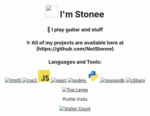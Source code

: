 <h1 align='center'><img src='https://github.githubassets.com/images/mona-loading-dark.gif' width=40px height=40px> I'm Stonee</h1>

<h3 align='center'> 🎸 I play guitar and stuff</h3>

<!--<h3 align='center'> 💼 I’m currently working on </h2>

<h3 align='center'> 📚 I’m currently learning <strong>Node.js, Python, java, And C#</strong></h2>

<!--<h3 align='center'> ❓ I’m looking for help with </h2>
-->

<h3 align='center'> ✨ All of my projects are available here at (https://github.com/NotStonee)</h2>

<!--<h3 align='center'>Connect with me:</h3>
<p align='center'>
  <a href='https://www.youtube.com/@NotStonee' target='blank'><img align='center' src='https://raw.githubusercontent.com/rahuldkjain/github-profile-readme-generator/master/src/images/icons/Social/youtube.svg' alt='https://www.youtube.com/notstonee' height='30' width='40' /></a>
</p>
-->
<h3 align='center'>Languages and Tools:</h3>
<p align='center'>
   <a href='https://www.w3schools.com/html/' target='_blank' rel='noreferrer'> <img src='https://cdn.jsdelivr.net/gh/devicons/devicon/icons/html5/html5-original.svg' alt='html5' width='40' height='40'/> </a>
    <a href='https://www.w3schools.com/css/' target='_blank' rel='noreferrer'> <img src='https://cdn.jsdelivr.net/gh/devicons/devicon/icons/css3/css3-original.svg' alt='css3' width='40' height='40'/> </a>
    <a href='https://www.w3schools.com/js/' target='_blank' rel='noreferrer'> <img src='https://raw.githubusercontent.com/devicons/devicon/master/icons/javascript/javascript-original.svg' alt='javascript' width='40' height='40'/> </a>
   <a href='https://www.w3schools.com/react/' target='_blank' rel='noreferrer'> <img src='https://cdn.jsdelivr.net/gh/devicons/devicon/icons/react/react-original.svg' alt='react' width='40' height='40'/></a>
  <a href='https://www.w3schools.com/nodejs/' target='_blank' rel='noreferrer'> <img src='https://cdn.jsdelivr.net/gh/devicons/devicon/icons/nodejs/nodejs-original.svg' alt='nodejs' width='40' height='40'/> </a>
  <a href='https://www.w3schools.com/python/' target='_blank' rel='noreferrer'> <img src='https://raw.githubusercontent.com/devicons/devicon/master/icons/python/python-original.svg' alt='python' width='40' height='40'/> </a>
    <a href='https://www.w3schools.com/mongodb/' target='_blank' rel='noreferrer'> <img src='https://cdn.jsdelivr.net/gh/devicons/devicon/icons/mongodb/mongodb-original-wordmark.svg' alt='mongodb' width='40' height='40'/></a>
  <a href='https://www.w3schools.com/cs/index.php' target='_blank' rel='noreferrer'> <img src='https://cdn.jsdelivr.net/gh/devicons/devicon/icons/csharp/csharp-original.svg' alt='cSharp' width='40' height='40'/></a>
</p>       
<p align='center'><a href='https://github-readme-stats.vercel.app/api/top-langs/?username=NotStonee&amp;layout=compact&amp;theme=tokyonight'><img src='https://github-readme-stats.vercel.app/api/top-langs/?username=NotStonee&amp;layout=compact&amp;theme=tokyonight' alt='Top Langs'></a></p>
<p align='center'>Profile Visits<p>
<p align='center'><a href='https://github.com/NotStonee'><img src='https://profile-counter.glitch.me/{YOUR USER}/count.svg' alt='Visitor Count'></a></p>
